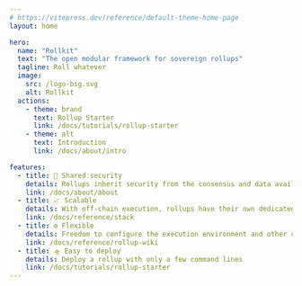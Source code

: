 ```yaml
---
# https://vitepress.dev/reference/default-theme-home-page
layout: home

hero:
  name: "Rollkit"
  text: "The open modular framework for sovereign rollups"
  tagline: Roll whatever
  image:
    src: /logo-big.svg
    alt: Rollkit
  actions:
    - theme: brand
      text: Rollup Starter
      link: /docs/tutorials/rollup-starter
    - theme: alt
      text: Introduction
      link: /docs/about/intro

features:
  - title: 🔐 Shared security
    details: Rollups inherit security from the consensus and data availability layer
    link: /docs/about/about
  - title: 📈 Scalable
    details: With off-chain execution, rollups have their own dedicated computational resources
    link: /docs/reference/stack
  - title: ⚙️ Flexible
    details: Freedom to configure the execution environment and other components
    link: /docs/reference/rollup-wiki
  - title: 🛸 Easy to deploy
    details: Deploy a rollup with only a few command lines
    link: /docs/tutorials/rollup-starter
---
```

